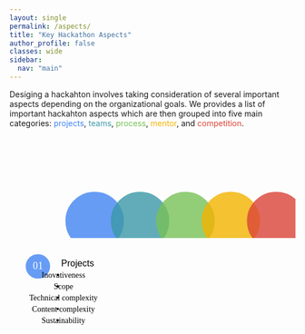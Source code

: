 ```yaml
---
layout: single
permalink: /aspects/
title: "Key Hackathon Aspects"
author_profile: false
classes: wide
sidebar:
  nav: "main"
---
```

<meta name="viewport" content="width=device-width, initial-scale=1.0">
<head>
<style>
  tr {
      align: top;
    }
  td {
    vertical-align: top;
  }
 .round-button {
   display:block;
   width:100px;
   height:100px;
   line-height:80px;
   text-align:center;
   border: 0px solid;
   border-radius: 50%;
   opacity: 0.8;
   z-index: 1;
   position:absolute;

}
.round-button:hover {
   opacity: 0.5;
}
.chover:hover{
  opacity: 0.5;
}
i{
  z-index: 2;
  position:absolute;
}
svg{
  margin-left: auto;
  margin-right: auto;
  <!-- border: 1px solid black; -->
}
svg text{
  font-size: 36px;
  font-family: FontAwesome;
  text-anchor: middle;
}
.container{
  text-align: center;
}
.col {
  padding: 10px;
  width: 70%;
  height: 350px;
  opacity: 1;
  border-radius: 5px;
  border: 1px solid white;
  display: inline-block;
  text-align: left;
  margin: 0 auto;
  z-index:-1;
  opacity: 0.8;
}
.fontnew {
font-size: 18px;
font-family: sans-serif;
color: inherit;
}

hr.new1 {
border: 1px solid white;
}
.containerTab {
  padding: 20px 20px;
  color: white;
  width: 700px;
  text-align: left;
  opacity: 0.8;
}
<!-- .closebtn {
  float: right;
  color: white;
  font-size: 35px;
  cursor: pointer;
} -->
<!-- For Option 2 -->
<!-- For Option 2 -->
</style>
  <!-- <script src="https://kit.fontawesome.com/a076d05399.js"></script> -->
  <script src="https://kit.fontawesome.com/a65c30b4bb.js" crossorigin="anonymous"></script>
</head>

<p>
Desiging a hackahton involves taking consideration of several important aspects depending on the organizational goals. We provides a list of important hackahton aspects which are then grouped into five main categories: <span style="color:#4285F4">projects</span>, <span style="color:#3b99a7">teams</span>, <span style="color:#78C257">process</span>, <span style="color:#F4B400">mentor</span>, and <span style="color:#DB4437">competition</span>.
</p>

<!-- <div id="cc"></div> -->
<!-- <p>Desiging a hackahton involves taking consideration of several important aspects depending on the organizational goals. We provides a list of important hackahton aspects which are then grouped into five main categories: <span style="color:#4285F4">projects</span>, <span style="color:#3b99a7">teams</span>, <span style="color:#78C257">process</span>, <span style="color:#F4B400">mentor</span>, and <span style="color:#DB4437">competition</span>.

<button type="button" name="btn1" class="round-button" style="left: 50px; top: 200px; background: #4285F4;"></button>
<i class="fas fa-briefcase" style="font-size:36px; left: 50px; top: 50px;" aria-hidden="true"></i>

<button type="button" name="btn2" class="round-button" style="left: 100px; top: 20px; background: #3b99a7;"></button>
<i class="fas fa-users" style="font-size:36px; left: 130px; top: 50px;" aria-hidden="true"></i>

<button type="button" name="btn2" class="round-button" style="left: 180px; top: 20px; background: #78C257;"></button>
<i class="fas fa-users" style="font-size:36px; left: 210px; top: 50px;" aria-hidden="true"></i>

<button type="button" name="btn2" class="round-button" style="left: 260px; top: 20px; background: #78C257;"></button>
<i class="fas fa-graduation-cap" style="font-size:36px; left: 290px; top: 50px;" aria-hidden="true"></i>

<button type="button" name="btn2" class="round-button" style="left: 340px; top: 20px; background: #78C257;"></button>
<i class="fas fa-medal" style="font-size:36px; left: 370px; top: 50px;" aria-hidden="true"></i>
</p> -->

<!-- <text class="fas fa-briefcase" x="130" y="160" style="font-size:36px">&#xf0b1;</text> -->                       

<div align="center">
<svg height="250" width="700">
  <a href="#p" onclick="openTab('p');">
    <circle cx="150" cy="150" r="50" stroke="#4285F4" stroke-width="3" fill="#4285F4" opacity="0.8" class="chover"/>
    <text class="fas fa-briefcase" x="150" y="160">&#xf0b1;</text>
  </a>

  <a href="#t" onclick="openTab('t');">
    <circle cx="230" cy="150" r="50" stroke="#3b99a7" stroke-width="3" fill="#3b99a7" opacity="0.8" class="chover"/>
    <text class="fas fa-users" x="230" y="160">&#xf0c0;</text>
  </a>


  <a href="#pr" onclick="openTab('pr');">
    <circle cx="310" cy="150" r="50" stroke="#78C257" stroke-width="3" fill="#78C257" opacity="0.8" class="chover"/>
    <text class="fas fa-users" x="310" y="160">&#xf0c0;</text>
  </a>

  <a href="#m" onclick="openTab('m');">
    <circle cx="390" cy="150" r="50" stroke="#F4B400" stroke-width="3" fill="#F4B400" opacity="0.8" class="chover"/>
    <text class="fas fa-graduation-cap" x="390" y="160">&#xf19d;</text>
  </a>

  <a href="#c" onclick="openTab('c');">
    <circle cx="470" cy="150" r="50" stroke="#DB4437" stroke-width="3" fill="#DB4437" opacity="0.8" class="chover"/>
    <text class="fas fa-medal" x="470" y="168">&#xf5a2;</text>
  </a>
</svg>
</div>


<!-- <div class="container">
  <div class="col fontnew" style="background: #4285F4;">
    <center>Projects<center><hr class="new1">
    <table>
    <tr>
      <td width="25%" style="vertical-align: top; line-height: 1.5;">Innovativeness</td>
      <td width="70%" style="vertical-align: top; line-height: 1.5;">The degree to which the project solves a real-world problem either creating new or reusing existing code</td>
    </tr>
    <tr>
      <td width="25%" style="vertical-align: top; line-height: 1.5;">Scope</td>
      <td width="70%" style="vertical-align: top; line-height: 1.5;">The degree to which the goals, tasks, and deliverables of the project are archivable within the specified time limit</td>
    </tr>
    <tr>
      <td width="25%" style="vertical-align: top; line-height: 1.5;">Technical complexity</td>
      <td width="75%" style="vertical-align: top; line-height: 1.5;">The degree to which the implemented system has the design or implementation that is difficult to understand and verify</td>
    </tr>
    <tr>
      <td width="25%" style="vertical-align: top; line-height: 1.5;">Content complexity</td>
      <td width="70%" style="vertical-align: top; line-height: 1.5;">The degree to which the requirements of the project are precise and complete</td>
    </tr>
    <tr>
      <td width="25%" style="vertical-align: top; line-height: 1.5;">Sustainability</td>
      <td width="75%" style="vertical-align: top; line-height: 1.5;">The degree to which the implemented system or code will be available to use and continue to be maintained even after the hackathon</td>
    </tr>
    </table>
  </div>
</div> -->

<!-- Option 1 start -->
<div align="center">
<div id="p" class="containerTab" style="display:none; background:#4285F4; border-radius:10%; font-size: 16px;">
  <center><h2>Projects</h2></center>
  <ul style="font-size: 16px;">
    <li>Innovativeness: The degree to which the project solves a real-world problem either creating new or reusing existing code</li>
    <li>Scope: The degree to which the goals, tasks, and deliverables of the project are archivable within the specified time limit</li>
    <li>Technical complexity: The degree to which the implemented system has the design or implementation that is difficult to understand and verify</li>
    <li>Content complexity: The degree to which the requirements of the project are precise and complete</li>
    <li>Sustainability: The degree to which the implemented system or code will be available to use and continue to be maintained even after the hackathon</li>
  </ul>
</div>
</div>

<div align="center">
<div id="t" class="containerTab" style="display:none; background:#3b99a7; border-radius: 10%; font-size: 16px;">
  <center><h2>Teams</h2></center>
  <ul style="font-size: 16px;">
    <li>Motivation(s): What participants want to get out of their hackathon participation</li>
    <li>Background(s): Participants' education and experience before the hackathon</li>
    <li>Skills: The degree to which participants are proficient in coding and designing</li>
    <li>Familiarity: The degree to which the team members have worked together before</li>
    <li>Role distribution; How roles or tasks are distributed among team members</li>
  </ul>
</div>
</div>

<div align="center">
<div id="pr" class="containerTab" style="display:none; background:#78C257; border-radius: 10%; font-size: 16px;">
  <center><h2>Process</h2></center>
  <ul style="font-size: 16px;">
    <li>Pre-hackathon events: Agenda of activities that take place before the hackathons as individually or a team</li>
    <li>Ideation: Teams generating, developing, and combining ideas to form the projects</li>
    Project selection: Teams picking projects to work on during the hackathon<br>
    <li>Checkpoints and Scoping: Teams reporting the progress of the project to the wholeand re-evaluating the project scope</li>
    <li>Duration / Breaks: Mini-events such as games during the hackathon</li>
    <li>Post-hackathon follow-up: Agenda of activities that help the continuation of hackathon projects</li>
  </ul>
</div>
</div>

<div align="center">
<div id="m" class="containerTab" style="display:none; background:#F4B400; border-radius: 10%; font-size: 16px;">
  <center><h2>Mentors</h2></center>
  <ul style="font-size: 16px;">
    <li>Engagement with teams: Explaining projects to the participants, teaching them basic computing skills required for their projects, and helping them with the development environment setup</li>
    <li>Technical support: Helping teams / participants to solve their technical difficulties during the hackathon</li>
    <li>Project feedback: Providing feedback on how well the team is making progress on their projects so the teams can assure that they are on the right track</li>
    <li>Mobile vs embedded: </li>
  </ul>
</div>
</div>

<div align="center">
<div id="c" class="containerTab" style="display:none; background:#DB4437; border-radius: 10%; font-size: 16px;">
  <center><h2>Competition</h2></center>
  <ul style="font-size: 16px;">
  <li>Competitive vs Non-competitive events: Incentive mechanism of the hackathon. In competitive hackathons, teams compete for prizes. In non-competitive hackathons, teams work toward a common goal such as contributing code to advance existing or create new computing infrastructure.<br>
  Judging criteria: This refers to criteria used by the judges to evaluate the hackathon projects such as creativity and appeal to the market</li>
  <li>Prizes: How many awards be given</li>
  <li>Monetary vs non-monetary prizes: Should the prizes be monetary or non-monetary such as computing power</li>
  <li>Jury vs popular vote: The voting system by which the winner(s) is decided for the hackathon. In jury system, the winner is elected only when the majority of judges have voted for them. In popular vote, the team which received a majority vote from the event attendees and pre-specified social channels is elected as the winner</li>
  </ul>
</div>
</div>

<script>
function openTab(tabName) {
  var i, x;
  x = document.getElementsByClassName("containerTab");
  for (i = 0; i < x.length; i++) {
    x[i].style.display = "none";
  }
  document.getElementById(tabName).style.display = "block";
}
</script>

<!-- Option 1 ends -->


<!-- Option 2 starts -->
<div>
<svg height="250" width="700">
  <a href="">
      <circle cx="50" cy="50" r="20" stroke="#4285F4" stroke-width="3" fill="#4285F4" opacity="0.8"/>
      <text x="50" y="55" style="font-size:18px;fill:white; text-anchor:middle;">01</text>
      <text x="120" y="50" style="font-size:16px; text-anchor:left; font-family: sans-serif;">Projects</text>
      <circle cx="85" cy="65" r="2px"/>
      <text x="95" y="70" style="font-size:14px; text-anchor:left;">Inovativeness</text>
      <circle cx="85" cy="85" r="2px"/>
      <text x="95" y="90" style="font-size:14px; text-anchor:left;">Scope</text>
      <circle cx="85" cy="105" r="2px"/>
      <text x="95" y="110" style="font-size:14px; text-anchor:left;">Technical complexity</text>
      <circle cx="85" cy="125" r="2px"/>
      <text x="95" y="130" style="font-size:14px; text-anchor:left;">Content complexity</text>
      <circle cx="85" cy="145" r="2px"/>
      <text x="95" y="150" style="font-size:14px; text-anchor:left;">Sustainability</text>
  </a>
</svg>
</div>
<!-- Option 2 ends -->
<!-- <p id="desc"></p>
<script>
</script> -->

<!-- Don't remove this table! -->
<!-- <table>
<tr style="border-bottom: thin dotted grey;">
  <th style="font-size:1.2em; width:30%"><strong>Aspects</strong></th>
  <th style="font-size:1.2em; width:70%"><strong>Description</strong></th>
</tr>

<tr>
  <td style="colspan:2; font-size:1.2em;"><strong>Projects</strong></td>
</tr>

<tr>
  <td style="width:30%"><strong>Innovativeness</strong></td>
  <td style="width:70%">This refers the degree to which the project solves a real-world problem either creating new or reusing existing code.</td>
</tr>

<tr>
  <td style="width:30%"><strong>Scope</strong></td>
  <td style="width:70%">This refers to the degree to which the goals, tasks, and deliverables of the project are archivable within the specified time limit.</td>
</tr>

<tr>
  <td style="width:30%"><strong>Technical complexity</strong></td>
  <td style="width:70%">This refers to the degree to which the implemented system has the design or implementation that is difficult to understand and verify.</td>
</tr>

<tr>
  <td style="width:30%"><strong>Content complexity</strong></td>
  <td style="width:70%">This refers to the degree to which the requirements of the project are precise and complete.</td>
</tr>

<tr style="border-bottom: thin dotted grey;">
  <td style="width:30%"><strong>Sustainability</strong></td>
  <td style="width:70%">This refers to the degree to which the implemented system or code will be available to use and continue to be maintained even after the hackathon.</td>
</tr>

<tr>
  <td style="colspan:2; font-size:1.2em;"><strong>Teams</strong></td>
</tr>

<tr>
  <td style="width:30%"><strong>Motivation(s)</strong></td>
  <td style="width:70%">This refers to what the participants want to get out of their
  hackathon participation such as career, learning, get the needed work done, and meet new people.</td>
</tr>

<tr>
  <td style="width:30%"><strong>Background(s)</strong></td>
  <td style="width:70%">This refers to the participants' education and experience before the hackathon.</td>
</tr>

<tr>
  <td style="width:30%"><strong>Skills</strong></td>
  <td style="width:70%">This refers to the degree to which participants are proficient in coding and designing.</td>
</tr>

<tr>
  <td style="width:30%"><strong>Familiarity</strong></td>
  <td style="width:70%">This refers to the degree to which the team members have worked together before.</td>
</tr>

<tr style="border-bottom: thin dotted grey;">
  <td style="width:30%"><strong>Role distribution</strong></td>
  <td style="width:70%">This refers to how roles or tasks are distributed among team members, e.g., by interest, available skills, preparation, and mentorship.</td>
</tr>

<tr>
  <td style="colspan:2; font-size:1.2em;"><strong>Process</strong></td>
</tr>

<tr>
  <td style="width:30%"><strong>Pre-hackathon events</strong></td>
  <td style="width:70%">This refers to the agenda of activities that take place before the hackathons as individually or a team. These activities include ideation, construction of project vision, common plan and shared understanding, and the dissemination feedback and information.</td>
</tr>

<tr>
  <td style="width:30%"><strong>Ideation</strong></td>
  <td style="width:70%">This refers to the teams generating, developing, and combining ideas to form the projects. This can be done before or at the event.</td>
</tr>

<tr>
  <td style="width:30%"><strong>Team formation</strong></td>
  <td style="width:70%">This refers to forming teams to work together in the hackathon. Team formation can be done before or at the event. In most hackathons, teams are formed around the projects.</td>
</tr>

<tr>
  <td style="width:30%"><strong>Project selection</strong></td>
  <td style="width:70%">This refers to teams picking out projects to work on during the hackathon. This can be done in concert with team formation and before or at the event.</td>
</tr>

<tr>
  <td style="width:30%"><strong>Checkpoints and Scoping</strong></td>
  <td style="width:70%">This refers to reporting the progress of the project and re-evaluating the project scope.</td>
</tr>

<tr>
  <td style="width:30%"><strong>Duration / Breaks</strong></td>
  <td style="width:70%">This refers to mini-events such as games during the hackathon. The purpose is for participants to have fun or mingle with fellow participants while taking a break from their hackathon projects.</td>
</tr>

<tr style="border-bottom: thin dotted grey;">
  <td style="width:30%"><strong>Post-hackathon follow-up</strong></td>
  <td style="width:70%">This refers to agenda of activities that help the continuation of hackathon projects.</td>
</tr>

<tr>
  <td style="colspan:2; font-size:1.2em;"><strong>Mentors</strong></td>
</tr>

<tr>
  <td style="width:30%"><strong>Engagement with teams</strong></td>
  <td style="width:70%">This refers to explaining projects to the participants, teaching them basic computing skills required for their projects, and helping them with the development environment setup.</td>
</tr>

<tr>
  <td style="width:30%"><strong>Technical support</strong></td>
  <td style="width:70%">This refers to helping participants to solve their technical difficulties during the hackathon.</td>
</tr>

<tr>
  <td style="width:30%"><strong>Project feedback</strong></td>
  <td style="width:70%">This refers to mentors providing feedback on how well the team is making progress on their projects so the teams can assure that they are on the right track.</td>
</tr>

<tr style="border-bottom: thin dotted grey;">
  <td style="width:30%"><strong>Mobile vs embedded</strong></td>
  <td style="width:70%"></td>
</tr>

<tr>
  <td style="colspan:2; font-size:1.2em;"><strong>Competition</strong></td>
</tr>

<tr>
  <td style="width:30%"><strong>Competitive vs Non-competitive events</strong></td>
  <td style="width:70%">This refers to the incentive mechanism of the hackathon. In competitive hackathons, teams compete for prizes. In non-competitive hackathons, teams work toward a common goal such as contributing code to advance existing or create new computing infrastructure.</td>
</tr>

<tr>
  <td style="width:30%"><strong>Judging criteria</strong></td>
  <td style="width:70%">This refers to criteria used by the judges to evaluate the hackathon projects such as creativity and appeal to the market.</td>
</tr>

<tr>
  <td style="width:30%"><strong># Prizes</strong></td>
  <td style="width:70%"></td>
</tr>

<tr>
  <td style="width:30%"><strong>Monetary vs non-monetary prizes</strong></td>
  <td style="width:70%">This refers to an award(s) given to the winner(s) of the event. The prizes could be monetary or non-monetary such as computing power.</td>
</tr>

<tr style="border-bottom: thin dotted grey;">
  <td style="width:30%"><strong>Jury vs popular vote</strong></td>
  <td style="width:70%">This refers to the voting system by which the winner(s) is decided for the hackathon. In jury system, the winner is elected only when the majority of judges have voted for them. In popular vote, the team which received a majority vote from the event attendees and pre-specified social channels is elected as the winner.</td>
</tr>
</table> -->
